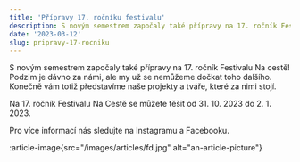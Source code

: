 ```yaml
---
title: 'Přípravy 17. ročníku festivalu'
description: S novým semestrem započaly také přípravy na 17. ročník Festivalu Na cestě! Podzim je dávno za námi, ale my už se nemůžeme dočkat toho dalšího. Konečně vám totiž představíme naše projekty a tváře, které za nimi stojí.
date: '2023-03-12'
slug: pripravy-17-rocniku
---
```


S novým semestrem započaly také přípravy na 17. ročník Festivalu Na cestě! Podzim je dávno za námi, ale my už se nemůžeme dočkat toho dalšího. Konečně vám totiž představíme naše projekty a tváře, které za nimi stojí.

Na 17. ročník Festivalu Na Cestě se můžete těšit od 31. 10. 2023 do 2. 1. 2023.

Pro více informací nás sledujte na Instagramu a Facebooku.

:article-image{src="/images/articles/fd.jpg" alt="an-article-picture"}

